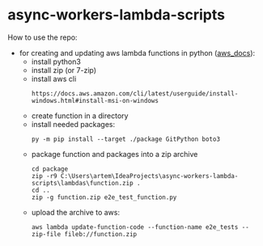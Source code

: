 # async-workers-lambda-scripts

How to use the repo:
* for creating and updating aws lambda functions in python ([aws_docs](https://docs.aws.amazon.com/lambda/latest/dg/lambda-python-how-to-create-deployment-package.html)):
    * install python3
    * install zip (or 7-zip)
    * install aws cli
        ```
        https://docs.aws.amazon.com/cli/latest/userguide/install-windows.html#install-msi-on-windows
        ```
    * create function in a directory
    * install needed packages:
      ```
      py -m pip install --target ./package GitPython boto3
      ```
    * package function and packages into a zip archive
      ```
      cd package
      zip -r9 C:\Users\artem\IdeaProjects\async-workers-lambda-scripts\lambdas\function.zip .
      cd ..
      zip -g function.zip e2e_test_function.py
      ```
    * upload the archive to aws:
      ```
      aws lambda update-function-code --function-name e2e_tests --zip-file fileb://function.zip
      ```
